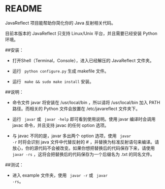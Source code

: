 README
===============

JavaReflect 项目能帮助你简化你的 Java 反射相关代码。

目前本版本的 JavaReflect 只支持 Linux/Unix 平台，并且需要已经安装 Python 环境。

##安装：

- 打开Shell（Terminal，Console），进入已经解压的 JavaReflect 文件夹。

- 运行 <code> python configure.py</code> 生成 makefile 文件。

- 运行 <code> make && sudo make install</code> 安装。

##说明：

- 命令文件 javar 将安装在 /usr/local/bin ，所以请将 /usr/local/bin 加入 PATH 路径。而相关的 Python 文件会放置在 /etc/javareflect 文件夹下。

- 运行 <code> javar</code> 或 <code> javar -help</code> 即可看到使用说明。使用 javar 编译时会调用 javac 命令，并且支持 javac 的任何 option 选项。

- 与 javac 不同的是，javar 多出两个 option 选项，使用 <code> javar -r</code> 时将会识别 java 文件中代替反射的 # ，并替换为标准反射语句来编译。请放心，你的源代码不会被改变。如果你想把替换后的代码保存下来，请使用 <code> javar -rs</code> ，这将会把替换后的代码保存为一个后缀名为 .txt 的同名文件。

##测试：

- 进入 example 文件夹，使用 <code> javar -r</code> 或 <code> javar -rs</code>。